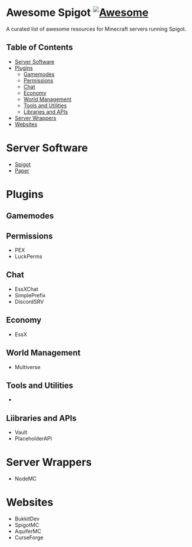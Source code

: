 # Awesome Spigot [![Awesome](https://cdn.rawgit.com/sindresorhus/awesome/d7305f38d29fed78fa85652e3a63e154dd8e8829/media/badge.svg)](https://github.com/sindresorhus/awesome)
A curated list of awesome resources for Minecraft servers running Spigot.

## Table of Contents
* [Server Software](#server-software)
* [Plugins](#plugins)
  * [Gamemodes](#gamemodes)
  * [Permissions](#permissions)
  * [Chat](#chat)
  * [Economy](#economy)
  * [World Management](#world-management)
  * [Tools and Utilities](#tools-and-utilities)
  * [Libraries and APIs](#libraries-and-apis)
* [Server Wrappers](#server-wrappers)
* [Websites](#websites)

# Server Software
* [Spigot](https://www.spigotmc.org/)
* [Paper](https://aquifermc.org/)

# Plugins
## Gamemodes

## Permissions
* PEX
* LuckPerms

## Chat
* EssXChat
* SimplePrefix
* DiscordSRV

## Economy
* EssX

## World Management
* Multiverse

## Tools and Utilities
* 

## Liibraries and APIs
* Vault
* PlaceholderAPI

# Server Wrappers
* NodeMC

# Websites
* BukkitDev
* SpigotMC
* AquiferMC
* CurseForge
